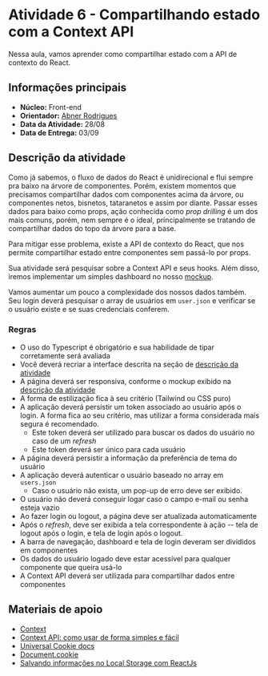 # Atividade 6 - Compartilhando estado com a Context API

Nessa aula, vamos aprender como compartilhar estado com a API de contexto do React.

## Informações principais

- **Núcleo:** Front-end
- **Orientador:** [Abner Rodrigues](@todomir)
- **Data da Atividade:** 28/08
- **Data de Entrega:** 03/09

## Descrição da atividade

Como já sabemos, o fluxo de dados do React é unidirecional e flui sempre pra baixo na árvore de componentes. Porém, existem momentos que precisamos compartilhar dados com componentes acima da árvore, ou componentes netos, bisnetos, tataranetos e assim por diante. Passar esses dados para baixo como props, ação conhecida como *prop drilling* é um dos mais comuns, porém, nem sempre é o ideal, principalmente se tratando de compartilhar dados do topo da árvore para a base.

Para mitigar esse problema, existe a API de contexto do React, que nos permite compartilhar estado entre componentes sem passá-lo por props.

Sua atividade será pesquisar sobre a Context API e seus hooks. Além disso, iremos implementar um simples dashboard no nosso [mockup](https://www.figma.com/file/z9kZjLRkPF7wS7BE3uNwUX/Timely?node-id=0%3A1).

Vamos aumentar um pouco a complexidade dos nossos dados também. Seu login deverá pesquisar o array de usuários em `user.json` e verificar se o usuário existe e se suas credenciais conferem.

### Regras

- O uso do Typescript é obrigatório e sua habilidade de tipar corretamente será avaliada
- Você deverá recriar a interface descrita na seção de [descrição da atividade](#descricao-da-atividade)
- A página deverá ser responsiva, conforme o mockup exibido na [descrição da atividade](#descricao-da-atividade)
- A forma de estilização fica à seu critério (Tailwind ou CSS puro)
- A aplicação deverá persistir um token associado ao usuário após o login. A forma fica ao seu critério, mas utilizar a forma considerada mais segura é recomendado.
    - Este token deverá ser utilizado para buscar os dados do usuário no caso de um *refresh*
    - Este token deverá ser único para cada usuário
- A página deverá persistir a informação da preferência de tema do usuário
- A aplicação deverá autenticar o usuário baseado no array em `users.json`
    - Caso o usuário não exista, um pop-up de erro deve ser exibido.
- O usuário não deverá conseguir logar caso o campo e-mail ou senha esteja vazio
- Ao fazer login ou logout, a página deve ser atualizada automaticamente
- Após o *refresh*, deve ser exibida a tela correspondente à ação -- tela de logout após o login, e tela de login após o logout.
- A barra de navegação, dashboard e tela de login deveram ser divididos em componentes
- Os dados do usuário logado deve estar acessível para qualquer componente que queira usá-lo
- A Context API deverá ser utilizada para compartilhar dados entre componentes

## Materiais de apoio

- [Context](https://pt-br.reactjs.org/docs/context.html)
- [Context API: como usar de forma simples e fácil](https://www.dtidigital.com.br/blog/context-api-como-usar-de-forma-simples-e-facil/)
- [Universal Cookie docs](https://github.com/reactivestack/cookies/tree/master/packages/universal-cookie)
- [Document.cookie](https://developer.mozilla.org/en-US/docs/Web/API/Document/cookie)
- [Salvando informações no Local Storage com ReactJs](https://medium.com/@carloslevir/salvando-informa%C3%A7%C3%B5es-no-local-storage-com-reactjs-ca5d59842153)
